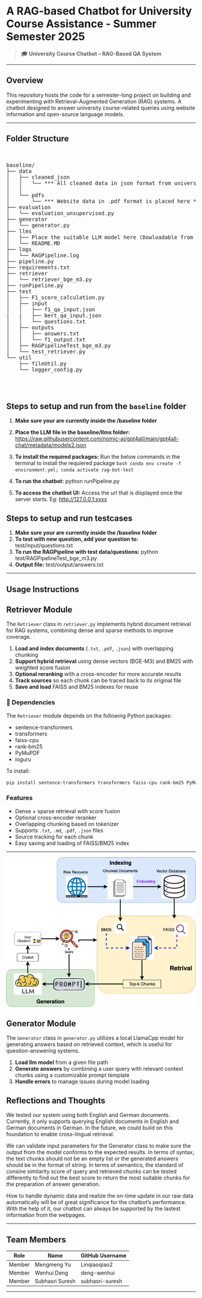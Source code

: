 # A RAG-based Chatbot for University Course Assistance - Summer Semester 2025

> **🎓 University Course Chatbot – RAG-Based QA System** 

---

## Overview

This repository hosts the code for a semester-long project on building and experimenting with Retrieval-Augmented Generation (RAG) systems. A chatbot designed to answer university course-related queries using website information and open-source language models.

---

## Folder Structure
<pre> 

baseline/
├── data
│   ├── cleaned_json
│   │   └── *** All cleaned data in json format from university website**
│   │   
│   └── pdfs
│       └── *** Website data in .pdf format is placed here ***
├── evaluation
│   └── evaluation_unsupervised.py
├── generator
│   └── generator.py
├── llms
│   ├── Place the suitable LLM model here (Dowloadable from https://raw.githubusercontent.com/nomic-ai/gpt4all/main/gpt4all-chat/metadata/models2.json)
│   └── README.MD
├── logs
│   └── RAGPipeline.log
├── pipeline.py
├── requirements.txt
├── retriever
│   └── retriever_bge_m3.py
├── runPipeline.py
├── test
│   ├── F1_score_calculation.py
│   ├── input
│   │   ├── f1_qa_input.json
|   |   ├── bert_qa_input.json
│   │   └── questions.txt
│   ├── outputs
│   │   ├── answers.txt
│   │   └── f1_output.txt
│   ├── RAGPipelineTest_bge_m3.py
│   └── test_retriever.py
└── util
    ├── fileUtil.py
    └── logger_config.py



</pre>
## Steps to setup and run from the `baseline` folder
 1. **Make sure your are currently inside the /baseline folder**
 2. **Place the LLM file in the baseline/llms folder:**  https://raw.githubusercontent.com/nomic-ai/gpt4all/main/gpt4all-chat/metadata/models2.json
 3. **To install the required packages:** Run the below commands in the terminal to install the requiered package
                ```bash
                    conda env create -f environment.yml;
                    conda activate rag-bot-test
                 ```
 
 4. **To run the chatbot:** python runPipeline.py
 5. **To access the chatbot UI:** Access the url that is displayed once the server starts. Eg: http://127.0.0.1:xxxx


## Steps to setup and run testcases
 1. **Make sure your are currently inside the /baseline folder**
 2. **To test with new question, add your question to:** test/input/questions.txt
 3. **To run the RAGPipeline with test data/questions:** python test/RAGPipelineTest_bge_m3.py
 5. **Output file:** test/output/answers.txt
 
 
---
## Usage Instructions

## Retriever Module

The `Retriever` class in `retriever.py` implements hybrid document retrieval for RAG systems, combining dense and sparse methods to improve coverage.

1. **Load and index documents** (`.txt`, `.pdf`, `.json`) with overlapping chunking  
2. **Support hybrid retrieval** using dense vectors (BGE-M3) and BM25 with weighted score fusion  
3. **Optional reranking** with a cross-encoder for more accurate results  
4. **Track sources** so each chunk can be traced back to its original file  
5. **Save and load** FAISS and BM25 indexes for reuse


### 🧩 Dependencies

The `Retriever` module depends on the following Python packages:

- sentence-transformers
- transformers
- faiss-cpu
- rank-bm25
- PyMuPDF
- loguru

To install:

```bash
pip install sentence-transformers transformers faiss-cpu rank-bm25 PyMuPDF loguru
```


### Features

- Dense + sparse retrieval with score fusion  
- Optional cross-encoder reranker  
- Overlapping chunking based on tokenizer  
- Supports `.txt`, `.md`, `.pdf`, `.json` files  
- Source tracking for each chunk  
- Easy saving and loading of FAISS/BM25 index


---


![Project Diagram](architechture_diagram.png)

## Generator Module

The `Generator` class in `generator.py` utilizes a local LlamaCpp model for generating answers based on retrieved context, which is useful for question-answering systems.

1. **Load llm model**  from a given file path
2. **Generate answers** by combining a user query with relevant context chunks using a customizable prompt template
3. **Handle errors** to manage issues during model loading




## Reflections and Thoughts

We tested our system using both English and German documents. Currently, it only supports querying English documents in English and German documents in German. In the future, we could build on this foundation to enable cross-lingual retrieval.

We can validate input parameters for the Generator class to make sure the output from the model conforms to the expected results. In terms of syntax, the text chunks should not be an empty list or the generated answers should be in the format of string. In terms of semantics, the standard of consine similarity score of query and retrieved chunks can be tested differently to find out the best score to return the most suitable chunks for the preparation of answer generation.

How to handle dynamic data and realize the on-time update in our raw data automatically will be of great significance for the chatbot’s performance. With the help of it, our chatbot can always be supported by the lastest information from the webpages.


---


## Team Members

| Role   | Name            | GitHub Username |
| ------ | --------------- | --------------- |
| Member | Mengmeng Yu     | Linqiaoqiao2    |
| Member | Wenhui Deng     | deng-wenhui     |
| Member | Subhasri Suresh | subhasri-suresh |

---

